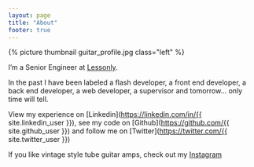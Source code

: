 ```yaml
---
layout: page
title: "About"
footer: true
---
```


{% picture thumbnail guitar_profile.jpg class="left" %}

I’m a Senior Engineer at [Lessonly](https://lessonly.com).

In the past I have been labeled a flash developer, a front end developer, a back end developer, a web developer, a supervisor and tomorrow… only time will tell.

View my experience on [Linkedin](https://linkedin.com/in/{{ site.linkedin_user }}), see my code on [Github](https://github.com/{{ site.github_user }}) and follow me on [Twitter](https://twitter.com/{{ site.twitter_user }})

If you like vintage style tube guitar amps, check out my [Instagram](https://instagram.com/wernull)
